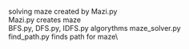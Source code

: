 solving maze created by Mazi.py\
Mazi.py creates maze \
BFS.py, DFS.py, IDFS.py algorythms maze_solver.py\
find_path.py finds path for maze\
